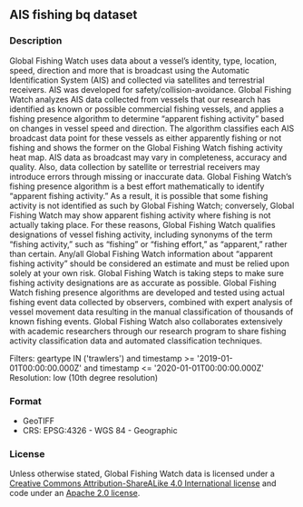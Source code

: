 
## AIS fishing bq dataset
### Description
Global Fishing Watch uses data about a vessel’s identity, type, location, speed, direction and more that is broadcast using the Automatic Identification System (AIS) and collected via satellites and terrestrial receivers. AIS was developed for safety/collision-avoidance. Global Fishing Watch analyzes AIS data collected from vessels that our research has identified as known or possible commercial fishing vessels, and applies a fishing presence algorithm to determine “apparent fishing activity” based on changes in vessel speed and direction. The algorithm classifies each AIS broadcast data point for these vessels as either apparently fishing or not fishing and shows the former on the Global Fishing Watch fishing activity heat map. AIS data as broadcast may vary in completeness, accuracy and quality. Also, data collection by satellite or terrestrial receivers may introduce errors through missing or inaccurate data. Global Fishing Watch’s fishing presence algorithm is a best effort mathematically to identify “apparent fishing activity.” As a result, it is possible that some fishing activity is not identified as such by Global Fishing Watch; conversely, Global Fishing Watch may show apparent fishing activity where fishing is not actually taking place. For these reasons, Global Fishing Watch qualifies designations of vessel fishing activity, including synonyms of the term “fishing activity,” such as “fishing” or “fishing effort,” as “apparent,” rather than certain. Any/all Global Fishing Watch information about “apparent fishing activity” should be considered an estimate and must be relied upon solely at your own risk. Global Fishing Watch is taking steps to make sure fishing activity designations are as accurate as possible. Global Fishing Watch fishing presence algorithms are developed and tested using actual fishing event data collected by observers, combined with expert analysis of vessel movement data resulting in the manual classification of thousands of known fishing events. Global Fishing Watch also collaborates extensively with academic researchers through our research program to share fishing activity classification data and automated classification techniques.

Filters: geartype IN ('trawlers') and timestamp >= '2019-01-01T00:00:00.000Z' and timestamp <= '2020-01-01T00:00:00.000Z'
Resolution: low (10th degree resolution)

### Format
- GeoTIFF
- CRS: EPSG:4326 - WGS 84 - Geographic

### License
Unless otherwise stated, Global Fishing Watch data is licensed under a [Creative Commons Attribution-ShareALike 4.0 International license](https://creativecommons.org/licenses/by-sa/4.0/) and code under an [Apache 2.0 license](http://www.apache.org/licenses/LICENSE-2.0).
	